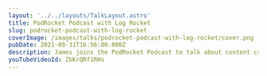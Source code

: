```yaml
---
layout: '../../layouts/TalkLayout.astro'
title: PodRocket Podcast with Log Rocket
slug: podrocket-podcast-with-log-rocket
coverImage: /images/talks/podrocket-podcast-with-log-rocket/cover.png
pubDate: 2021-08-31T16:56:00.000Z
description: James joins the PodRocket Podcast to talk about content creation and more.
youTubeVideoId: ZbKrQRf1RHs
---
```

